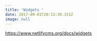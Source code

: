 ```yaml
---
title: 'Widgets '
date: 2017-09-01T20:13:30.151Z
image: null
---
```

https://www.netlifycms.org/docs/widgets
